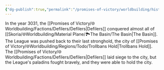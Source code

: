 ```yaml
---
{"dg-publish":true,"permalink":"/promises-of-victory/worldbuilding/historic-events/war/the-fall-of-the-league/","title":"The Fall of the League","noteIcon":"History","created":"2023-01-25T02:26:52.872+01:00","updated":"2023-03-29T21:23:41.811+02:00"}
---
```


In the year 3031, the [[Promises of Victory/🌐Worldbuilding/Factions/Defilers/Defilers\|Defilers]] conquered almost all of [[Skoria/🌐Worldbuilding/Material Plane/🏞️The Basin/The Basin\|The Basin]]. The League was pushed back to their last stronghold, the city of [[Promises of Victory/🌐Worldbuilding/Regions/Todo/Trollbans Hold\|Trollbans Hold]]. The [[Promises of Victory/🌐Worldbuilding/Factions/Defilers/Defilers\|Defilers]] laid siege to the city, but the League's paladins fought bravely, and they were able to hold the city. 